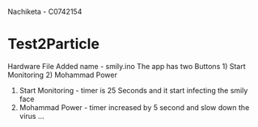 Nachiketa - C0742154
# Test2Particle
Hardware File Added name  - smily.ino
The app has two Buttons 1) Start Monitoring 2) Mohammad Power
1) Start Monitoring - timer is 25 Seconds and it start infecting the smily face 
2) Mohammad Power - timer increased by 5 second and slow down the virus ...
